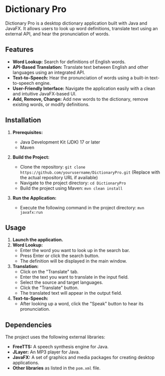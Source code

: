 # Dictionary Pro

Dictionary Pro is a desktop dictionary application built with Java and JavaFX. It allows users to look up word definitions, translate text using an external API, and hear the pronunciation of words.

## Features

*   **Word Lookup:** Search for definitions of English words.
*   **API-Based Translation:** Translate text between English and other languages using an integrated API.
*   **Text-to-Speech:** Hear the pronunciation of words using a built-in text-to-speech engine.
*   **User-Friendly Interface:** Navigate the application easily with a clean and intuitive JavaFX-based UI.
*   **Add, Remove, Change:** Add new words to the dictionary, remove existing words, or modify definitions.

## Installation

1. **Prerequisites:**
    *   Java Development Kit (JDK) 17 or later
    *   Maven

2. **Build the Project:**
    *   Clone the repository: `git clone https://github.com/yourusername/DictionaryPro.git` (Replace with the actual repository URL if available)
    *   Navigate to the project directory: `cd DictionaryPro`
    *   Build the project using Maven: `mvn clean install`

3. **Run the Application:**
    *   Execute the following command in the project directory: `mvn javafx:run`

## Usage

1. **Launch the application.**
2. **Word Lookup:**
    *   Enter the word you want to look up in the search bar.
    *   Press Enter or click the search button.
    *   The definition will be displayed in the main window.
3. **Translation:**
    *   Click on the "Translate" tab.
    *   Enter the text you want to translate in the input field.
    *   Select the source and target languages.
    *   Click the "Translate" button.
    *   The translated text will appear in the output field.
4. **Text-to-Speech:**
    *   After looking up a word, click the "Speak" button to hear its pronunciation.

## Dependencies

The project uses the following external libraries:

*   **FreeTTS:** A speech synthesis engine for Java.
*   **JLayer:** An MP3 player for Java.
*   **JavaFX:** A set of graphics and media packages for creating desktop applications.
*   **Other libraries** as listed in the `pom.xml` file.
